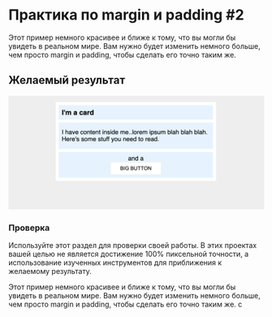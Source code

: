 # Практика по margin и padding #2

Этот пример немного красивее и ближе к тому, что вы могли бы увидеть в реальном мире. Вам нужно будет изменить немного больше, чем просто margin и padding, чтобы сделать его точно таким же.

## Желаемый результат
![desired outcome](./desired-outcome.png)

### Проверка
Используйте этот раздел для проверки своей работы. В этих проектах вашей целью не является достижение 100% пиксельной точности, а использование изученных инструментов для приближения к желаемому результату.

Этот пример немного красивее и ближе к тому, что вы могли бы увидеть в реальном мире. Вам нужно будет изменить немного больше, чем просто margin и padding, чтобы сделать его точно таким же.
c
